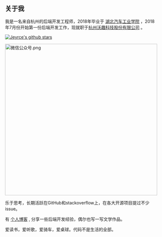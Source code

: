 
关于我
---

我是一名来自杭州的后端开发工程师，2018年毕业于 [湖北汽车工业学院](http://www.huat.edu.cn/) ，2018年7月份开始第一份后端开发工作，现就职于[杭州沃趣科技股份有限公司](http://www.woqutech.com) 。

[![Jeyrce's github stars](https://github-readme-stats.vercel.app/api?username=jeyrce)](https://github.com/jeyrce)

<img width="500px"  src="https://lujianxin.com/static/image/mp.wechat.png" alt="微信公众号.png">

乐于思考，长期活跃在GitHub和stackoverflow上，在各大开源项目提过不少issue。

有 [个人博客](https://ioseek.cn/) , 分享一些后端开发经验，偶尔也写一写文学作品。

爱读书，爱听歌，爱骑车，爱桌球。代码不是生活的全部。
